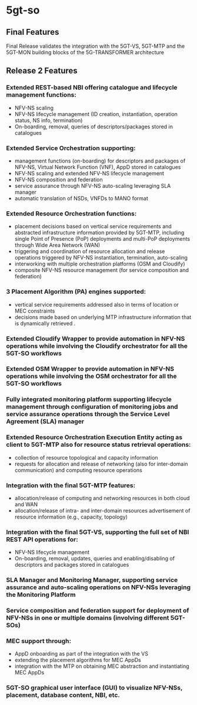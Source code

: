 # 5gt-so

## Final Features

Final Release validates the integration with the 5GT-VS, 5GT-MTP and the 5GT-MON building blocks of the 5G-TRANSFORMER architecture

## Release 2 Features

### Extended REST-based NBI offering catalogue and lifecycle management functions:
- NFV-NS scaling
- NFV-NS lifecycle management (ID creation, instantiation, operation status, NS info, termination)
- On-boarding, removal, queries of descriptors/packages stored in catalogues

### Extended Service Orchestration supporting:
- management functions (on-boarding) for descriptors and packages of NFV-NS, Virtual Network Function (VNF), AppD stored in catalogues
- NFV-NS scaling and extended NFV-NS lifecycle management
- NFV-NS composition and federation
- service assurance through NFV-NS auto-scaling leveraging SLA manager
- automatic translation of NSDs, VNFDs to MANO format

### Extended Resource Orchestration functions:
- placement decisions based on vertical service requirements and abstracted infrastructure information provided by 5GT-MTP, including single Point of Presence (PoP) deployments and multi-PoP deployments through Wide Area Network (WAN)
- triggering and coordination of resource allocation and release operations triggered by NFV-NS instantiation, termination, auto-scaling
- interworking with multiple orchestration platforms (OSM and Cloudify)
- composite NFV-NS resource management (for service composition and federation)

### 3 Placement Algorithm (PA) engines supported:
- vertical service requirements addressed also in terms of location or MEC constraints
- decisions made based on underlying MTP infrastructure information that is dynamically retrieved .

### Extended Cloudify Wrapper to provide automation in NFV-NS operations while involving the Cloudify orchestrator for all the 5GT-SO workflows

### Extended OSM Wrapper to provide automation in NFV-NS operations while involving the OSM orchestrator for all the 5GT-SO workflows

### Fully integrated monitoring platform supporting lifecycle management through configuration of monitoring jobs and service assurance operations through the Service Level Agreement (SLA) manager 

### Extended Resource Orchestration Execution Entity acting as client to 5GT-MTP also for resource status retrieval operations:
- collection of resource topological and capacity information
- requests for allocation and release of networking (also for inter-domain communication) and computing resource operations

### Integration with the final 5GT-MTP features:
- allocation/release of computing and networking resources in both cloud and WAN
- allocation/release of intra- and inter-domain resources advertisement of resource information (e.g., capacity, topology)

### Integration with the final 5GT-VS, supporting the full set of NBI REST API operations for:
- NFV-NS lifecycle management
- On-boarding, removal, updates, queries and enabling/disabling of descriptors and packages stored in catalogues

### SLA Manager and Monitoring Manager, supporting service assurance and auto-scaling operations on NFV-NSs leveraging the Monitoring Platform

### Service composition and federation support for deployment of NFV-NSs in one or multiple domains (involving different 5GT-SOs)

### MEC support through:
- AppD onboarding  as part of the integration with the VS
- extending the placement algorithms for MEC AppDs
- integration with the MTP on obtaining MEC abstraction and instantiating MEC AppDs

### 5GT-SO graphical user interface (GUI) to visualize NFV-NSs, placement, database content, NBI, etc.

